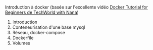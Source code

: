 Introduction à docker (basée sur l'excellente vidéo [Docker Tutorial for Beginners de TechWorld with Nana](https://www.youtube.com/watch?v=3c-iBn73dDE))

1. Introduction
2. Conteneurisation d'une base mysql
3. Réseau, docker-compose
4. Dockerfile
5. Volumes

